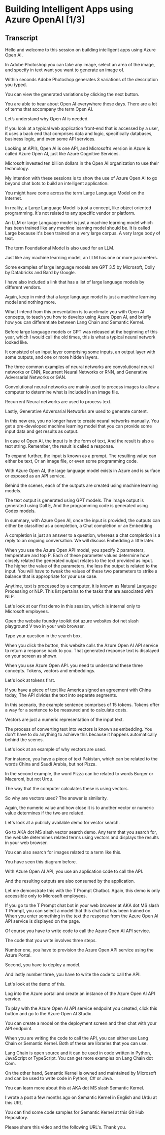 # Building Intelligent Apps using Azure OpenAI [1/3]

## Transcript

Hello and welcome to this session on building intelligent apps using Azure Open AI.

In Adobe Photoshop you can take any image, select an area of the image, and specify in text want you want to generate an image of.

Within seconds Adobe Photoshop generates 3 variations of the description you typed.

You can view the generated variations by clicking the next button.

You are able to hear about Open AI everywhere these days. There are a lot of terms that accompany the term Open AI.

Let’s understand why Open AI is needed.

If you look at a typical web application front-end that is accessed by a user, it uses a back end that comprises data and logic, specifically databases, business logic, and even some API services. 

Looking at API’s, Open AI is one API, and Microsoft’s version in Azure is called Azure Open AI, just like Azure Cognitive Services.

Microsoft invested ten billion dollars in the Open AI organization to use their technology.

My intention with these sessions is to show the use of Azure Open AI to go beyond chat bots to build an intelligent application.

You might have come across the term Large Language Model on the Internet.

In reality, a Large Language Model is just a concept, like object oriented programming. It's not related to any specific vendor or platform.

An LLM or large Language model is just a machine learning model which has been trained like any machine learning model should be. It is called Large because it's been trained on a very large corpus. A very large body of text.

The term Foundational Model is also used for an LLM.

Just like any machine learning model, an LLM has one or more parameters.

Some examples of large language models are GPT 3.5 by Microsoft, Dolly by Databricks and Bard by Google.

I have also included a link that has a list of large language models by different vendors.

Again, keep in mind that a large language model is just a machine learning model and nothing more.

What I intend from this presentation is to acclimate you with Open AI concepts, to teach you how to develop using Azure Open AI, and briefly how you can differentiate between Lang Chain and Semantic Kernel.

Before large language models or GPT was released at the beginning of this year, which I would call the old times, this is what a typical neural network looked like.

It consisted of an input layer comprising some inputs, an output layer with some outputs, and one or more hidden layers.

The three common examples of neural networks are convolutional neural networks or CNN, Recurrent Neural Networks or RNN, and Generative Adversarial Networks or GAN.

Convolutional neural networks are mainly used to process images to allow a computer to determine what is included in an image file. 

Recurrent Neural networks are used to process text. 

Lastly, Generative Adversarial Networks are used to generate content.

In this new era, you no longer have to create neural networks manually. You get a pre-developed machine learning model that you can provide some input data and get results as output.

In case of Open AI, the input is in the form of text, And the result is also a text string. Remember, the result is called a response.

To expand further, the input is known as a prompt. The resulting value can either be text, Or an image file, or even some programming code.

With Azure Open AI, the large language model exists in Azure and is surface or exposed as an API service.

Behind the scenes, each of the outputs are created using machine learning models.

The text output is generated using GPT models. The image output is generated using Dall E, And the programming code is generated using Codex models.

In summary, with Azure Open AI, once the input is provided, the outputs can either be classified as a completion, a Chat completion or an Embedding. 

A completion is just an answer to a question, whereas a chat completion is a reply to an ongoing conversation. We will discuss Embedding a little later.

When you use the Azure Open API model, you specify 2 parameters, temperature and top P. Each of these parameter values determine how closely related the generated output relates to the text provided as input. The higher the value of the parameters, the less the output is related to the input. You will have to tweak the values of these two parameters to strike a balance that is appropriate for your use case.

Anytime, text is processed by a computer, it is known as Natural Language Processing or NLP. This list pertains to the tasks that are associated with NLP.

Let's look at our first demo in this session, which is internal only to Microsoft employees.

Open the website foundry toolkit dot azure websites dot net slash playground V two in your web browser.

Type your question in the search box.

When you click the button, this website calls the Azure Open AI API service to return a response back to you. That generated response text is displayed on your screen as shown.

When you use Azure Open API. you need to understand these three concepts. Tokens, vectors and embeddings.

Let's look at tokens first. 

If you have a piece of text like America signed an agreement with China today, The API divides the text into separate segments. 

In this scenario, the example sentence comprises of 15 tokens. Tokens offer a way for a sentence to be measured and to calculate costs.

Vectors are just a numeric representation of the input text.

The process of converting text into vectors is known as embedding. You don't have to do anything to achieve this because it happens automatically behind the scenes.

Let's look at an example of why vectors are used. 

For instance, you have a piece of text Pakistan, which can be related to the words China and Saudi Arabia, but not Pizza.

In the second example, the word Pizza can be related to words Burger or Macaroni, but not Urdu. 

The way that the computer calculates these is using vectors.

So why are vectors used? The answer is similarity. 

Again, the numeric value and how close it is to another vector or numeric value determines if the two are related.

Let's look at a publicly available demo for vector search.

Go to AKA dot MS slash vector search demo. Any term that you search for, the website determines related terms using vectors and displays the results in your web browser.

You can also search for images related to a term like this.

You have seen this diagram before. 

With Azure Open AI API, you use an application code to call the API. 

And the resulting outputs are also consumed by the application.

Let me demonstrate this with the T Prompt Chatbot. Again, this demo is only accessible only to Microsoft employees.

If you go to the T Prompt chat bot in your web browser at AKA dot MS slash T Prompt, you can select a model that this chat bot has been trained on. When you enter something in the text the response from the Azure Open AI API service is displayed on the page.

Of course you have to write code to call the Azure Open AI API service. 

The code that you write involves three steps. 

Number one, you have to provision the Azure Open API service using the Azure Portal. 

Second, you have to deploy a model. 

And lastly number three, you have to write the code to call the API.

Let's look at the demo of this.

Log into the Azure portal and create an instance of the Azure Open AI API service.

To play with the Azure Open AI API service endpoint you created, click this button and go to the Azure Open AI Studio.

You can create a model on the deployment screen and then chat with your API endpoint.

When you are writing the code to call the API, you can either use Lang Chain or Semantic Kernel. Both of these are libraries that you can use.

Lang Chain is open source and it can be used in code written in Python, JavaScript or TypeScript. You can get more examples on Lang Chain dot Com. 

On the other hand, Semantic Kernel is owned and maintained by Microsoft and can be used to write code in Python, C# or Java. 

You can learn more about this at AKA dot MS slash Semantic Kernel.

I wrote a post a few months ago on Semantic Kernel in English and Urdu at this URL.

You can find some code samples for Semantic Kernel at this Git Hub Repository.

Please share this video and the following URL's. Thank you.
